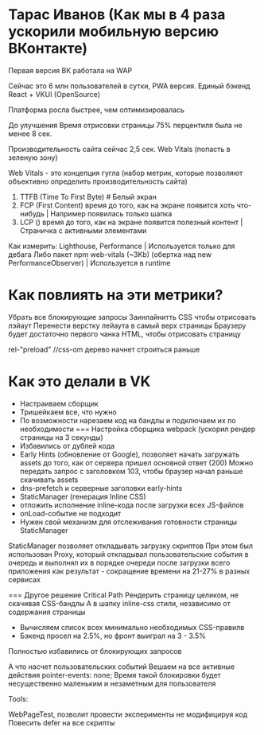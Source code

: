 # Тарас Иванов (Как мы в 4 раза ускорили мобильную версию ВКонтакте)

Первая версия ВК работала на WAP

Сейчас это 6 млн пользователей в сутки, PWA версия.
Единый бэкенд
React + VKUI (OpenSource)

Платформа росла быстрее, чем оптимизировалась

До улучшения
Время отрисовки страницы 75% перцентиля была не менее 8 сек.

Производительность сайта сейчас 2,5 сек. Web Vitals (попасть в зеленую зону)

Web Vitals - это концепция гугла (набор метрик, которые позволяют объективно определить производительность сайта)
1) TTFB (Time To First Byte) # Белый экран
2) FCP (First Content) время до того, как на экране появится хоть что-нибудь | Например появилась только шапка
3) LCP () время до того, как на экране появится полезный контент | Страничка с активными элементами

Как измерить:
Lighthouse, Performance | Используется только для дебага
Либо пакет npm web-vitals (~3Kb) (обертка над new PerformanceObserver) | Используется в runtime

# Как повлиять на эти метрики?

Убрать все блокирующие запросы
Заинлайнитть CSS чтобы отрисовать лэйаут
Перенести верстку лейаута в самый верх страницы
Браузеру будет достаточно первого чанка HTML, чтобы отрисовать страницу

rel-"preload" //css-om дерево начнет строиться раньше

# Как это делали в VK

- Настраиваем сборщик
- Тришейкаем все, что нужно
- По возможности нарезаем код на бандлы и подключаем их по необходимости
=== Настройка сборщика webpack (ускорил рендер страницы на 3 секунды)
- Избавились от дублей кода
- Early Hints (обновление от Google), позволяет начать загружать assets до того, как от сервера пришел основной ответ (200)
Можно передать запрос с заголовком 103, чтобы браузер начал раньше скачивать assets
- dns-prefetch и серверные заголовки early-hints
- StaticManager (генерация Inline CSS)
 - отложить исполнение inline-кода после загрузки всех JS-файлов
 - onLoad-событие не подходит
 - Нужен свой механизм для отслеживания готовности страницы StaticManager

StaticManager позволяет откладывать загрузку скриптов
При этом был использован Proxy, который откладывал пользовательские события в очередь и выполнял их в порядке очереди после загрузки всего приложения
как результат - сокращение времени на 21-27% в разных сервисах

=== Другое решение 
Critical Path
Рендерить страницу целиком, не скачивая CSS-бандлы
А в шапку inline-css стили, независимо от содержания страницы

- Вычисляем список всех минимально необходимых CSS-правилв
- Бэкенд просел на 2.5%, но фронт выиграл на 3 - 3.5%

Полностью избавились от блокирующих запросов

А что насчет пользовательских событий
Вешаем на все активные действия pointer-events: none;
Время такой блокировки будет несущественно маленьким и незаметным для пользователя

Tools:

WebPageTest, позволит провести эксперименты не модифицируя код
Повесить defer на все скрипты
